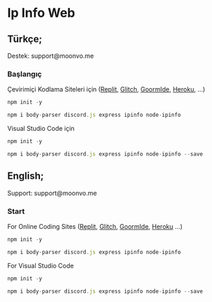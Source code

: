  <h1>Ip Info Web</h1> 

<h2>Türkçe;</h2>
Destek: support@moonvo.me
<h3> Başlangıç </h3>

Çevirimiçi Kodlama Siteleri için (<a href="https://replit.com/">Replit</a>, <a href="https://glitch.com/">Glitch</a>, <a href="https://ide.goorm.io/">GoormIde</a>, <a href="https://heroku.com/">Heroku</a>, ...)

```js
npm init -y

npm i body-parser discord.js express ipinfo node-ipinfo  
```

Visual Studio Code için

```js
npm init -y

npm i body-parser discord.js express ipinfo node-ipinfo --save
```
<h2>English;</h2>
Support: support@moonvo.me
<h3> Start </h3>

For Online Coding Sites (<a href="https://replit.com/">Replit</a>, <a href="https://glitch.com/">Glitch</a>, <a href="https://ide.goorm.io/">GoormIde</a>, <a href="https://heroku.com/">Heroku</a> ...)

```js
npm init -y

npm i body-parser discord.js express ipinfo node-ipinfo 
```

For Visual Studio Code

```js
npm init -y

npm i body-parser discord.js express ipinfo node-ipinfo --save
```
